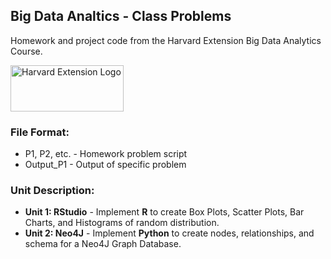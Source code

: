 ## Big Data Analtics - Class Problems
Homework and project code from the Harvard Extension Big Data Analytics Course.

<img src="https://www.extension.harvard.edu/sites/extension.harvard.edu/themes/extension/logo.png" alt="Harvard Extension Logo" height="74" width="181"/>

### File Format:
* P1, P2, etc. - Homework problem script
* Output_P1 - Output of specific problem

### Unit Description:
* **Unit 1: RStudio** - Implement **R** to create Box Plots, Scatter Plots, Bar Charts, and Histograms of random distribution. 
* **Unit 2: Neo4J** - Implement **Python** to create nodes, relationships, and schema for a Neo4J Graph Database.
